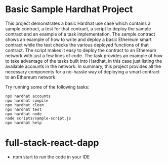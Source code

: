 # Basic Sample Hardhat Project

This project demonstrates a basic Hardhat use case which contains a sample contract, a test for that contract, a script to deploy the sample contract and an example of a task implementation.
The sample contract shows an example of how to write and deploy a basic Ethereum smart contract while the test checks the various deployed functions of that contract.
The script makes it easy to deploy the contract to an Ethereum network with just a few lines of code. The task provides an example of how to take advantage of the tasks built into Hardhat, in this case just listing the available accounts in the network.
In summary, this project provides all the necessary components for a no-hassle way of deploying a smart contract to an Ethereum network.

Try running some of the following tasks:

```shell
npx hardhat accounts
npx hardhat compile
npx hardhat clean
npx hardhat test
npx hardhat node
node scripts/sample-script.js
npx hardhat help
```

# full-stack-react-dapp

- npm start to run the code in your IDE
